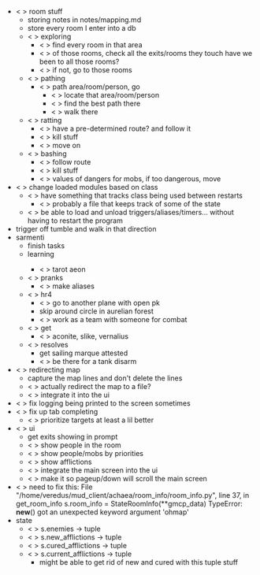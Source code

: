 * < > room stuff
    * storing notes in notes/mapping.md
    * <x> store every room I enter into a db
    * < > exploring
        * < > find every room in that area
        * < > of those rooms, check all the exits/rooms they touch
                have we been to all those rooms?
        * < > if not, go to those rooms
    * < > pathing
        * < > path area/room/person, go
            * < > locate that area/room/person
            * < > find the best path there
            * < > walk there
    * < > ratting
        * < > have a pre-determined route? and follow it
        * < > kill stuff
        * < > move on
    * < > bashing
        * < > follow route
        * < > kill stuff
        * < > values of dangers for mobs, if too dangerous, move
* < > change loaded modules based on class
    * < > have something that tracks class being used between restarts
        * < > probably a file that keeps track of some of the state
    * < > be able to load and unload triggers/aliases/timers...
        without having to restart the program
* trigger off tumble and walk in that direction
* sarmenti
    * <x> finish tasks
    * <x> learning
        * < > tarot aeon
    * < > pranks
        * < > make aliases
    * < > hr4
        * < > go to another plane with open pk
        * skip around circle in aurelian forest
        * < > work as a team with someone for combat
    * < > get
        * < > aconite, slike, vernalius
    * < > resolves
        * <x> get sailing marque attested
        * < > be there for a tank disarm
* < > redirecting map
    * <x> capture the map lines and don't delete the lines
    * < > actually redirect the map to a file?
    * < > integrate it into the ui
* < > fix logging being printed to the screen sometimes
* < > fix up tab completing
    * < > prioritize targets at least a lil better
* < > ui
    * <x> get exits showing in prompt
    * < > show people in the room
    * < > show people/mobs by priorities
    * < > show afflictions
    * < > integrate the main screen into the ui
    * < > make it so pageup/down will scroll the main screen
* < > need to fix this:
  File "/home/veredus/mud_client/achaea/room_info/room_info.py", line 37, in get_room_info
    s.room_info = StateRoomInfo(**gmcp_data)
TypeError: __new__() got an unexpected keyword argument 'ohmap'
* state
    * < > s.enemies -> tuple
    * < > s.new_afflictions -> tuple
    * < > s.cured_afflictions -> tuple
    * < > s.current_afflictions -> tuple
        * might be able to get rid of new and cured with this tuple stuff
